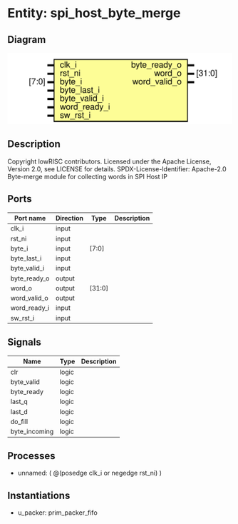 # Entity: spi_host_byte_merge

## Diagram

![Diagram](spi_host_byte_merge.svg "Diagram")
## Description

Copyright lowRISC contributors.
 Licensed under the Apache License, Version 2.0, see LICENSE for details.
 SPDX-License-Identifier: Apache-2.0
 Byte-merge module for collecting words in SPI Host IP
 
## Ports

| Port name    | Direction | Type   | Description |
| ------------ | --------- | ------ | ----------- |
| clk_i        | input     |        |             |
| rst_ni       | input     |        |             |
| byte_i       | input     | [7:0]  |             |
| byte_last_i  | input     |        |             |
| byte_valid_i | input     |        |             |
| byte_ready_o | output    |        |             |
| word_o       | output    | [31:0] |             |
| word_valid_o | output    |        |             |
| word_ready_i | input     |        |             |
| sw_rst_i     | input     |        |             |
## Signals

| Name          | Type  | Description |
| ------------- | ----- | ----------- |
| clr           | logic |             |
| byte_valid    | logic |             |
| byte_ready    | logic |             |
| last_q        | logic |             |
| last_d        | logic |             |
| do_fill       | logic |             |
| byte_incoming | logic |             |
## Processes
- unnamed: ( @(posedge clk_i or negedge rst_ni) )
## Instantiations

- u_packer: prim_packer_fifo
